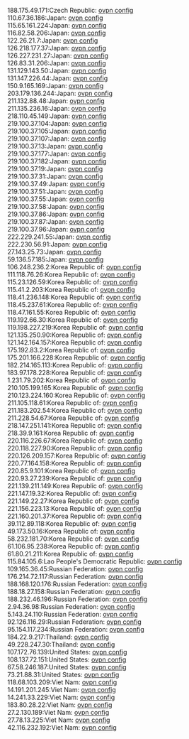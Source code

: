 188.175.49.171:Czech Republic: [ovpn config](vpn/188_175_49_171.ovpn)  
110.67.36.186:Japan: [ovpn config](vpn/110_67_36_186.ovpn)  
115.65.161.224:Japan: [ovpn config](vpn/115_65_161_224.ovpn)  
116.82.58.206:Japan: [ovpn config](vpn/116_82_58_206.ovpn)  
122.26.21.7:Japan: [ovpn config](vpn/122_26_21_7.ovpn)  
126.218.177.37:Japan: [ovpn config](vpn/126_218_177_37.ovpn)  
126.227.231.27:Japan: [ovpn config](vpn/126_227_231_27.ovpn)  
126.83.31.206:Japan: [ovpn config](vpn/126_83_31_206.ovpn)  
131.129.143.50:Japan: [ovpn config](vpn/131_129_143_50.ovpn)  
131.147.226.44:Japan: [ovpn config](vpn/131_147_226_44.ovpn)  
150.9.165.169:Japan: [ovpn config](vpn/150_9_165_169.ovpn)  
203.179.136.244:Japan: [ovpn config](vpn/203_179_136_244.ovpn)  
211.132.88.48:Japan: [ovpn config](vpn/211_132_88_48.ovpn)  
211.135.236.16:Japan: [ovpn config](vpn/211_135_236_16.ovpn)  
218.110.45.149:Japan: [ovpn config](vpn/218_110_45_149.ovpn)  
219.100.37.104:Japan: [ovpn config](vpn/219_100_37_104.ovpn)  
219.100.37.105:Japan: [ovpn config](vpn/219_100_37_105.ovpn)  
219.100.37.107:Japan: [ovpn config](vpn/219_100_37_107.ovpn)  
219.100.37.13:Japan: [ovpn config](vpn/219_100_37_13.ovpn)  
219.100.37.177:Japan: [ovpn config](vpn/219_100_37_177.ovpn)  
219.100.37.182:Japan: [ovpn config](vpn/219_100_37_182.ovpn)  
219.100.37.19:Japan: [ovpn config](vpn/219_100_37_19.ovpn)  
219.100.37.31:Japan: [ovpn config](vpn/219_100_37_31.ovpn)  
219.100.37.49:Japan: [ovpn config](vpn/219_100_37_49.ovpn)  
219.100.37.51:Japan: [ovpn config](vpn/219_100_37_51.ovpn)  
219.100.37.55:Japan: [ovpn config](vpn/219_100_37_55.ovpn)  
219.100.37.58:Japan: [ovpn config](vpn/219_100_37_58.ovpn)  
219.100.37.86:Japan: [ovpn config](vpn/219_100_37_86.ovpn)  
219.100.37.87:Japan: [ovpn config](vpn/219_100_37_87.ovpn)  
219.100.37.96:Japan: [ovpn config](vpn/219_100_37_96.ovpn)  
222.229.241.55:Japan: [ovpn config](vpn/222_229_241_55.ovpn)  
222.230.56.91:Japan: [ovpn config](vpn/222_230_56_91.ovpn)  
27.143.25.73:Japan: [ovpn config](vpn/27_143_25_73.ovpn)  
59.136.57.185:Japan: [ovpn config](vpn/59_136_57_185.ovpn)  
106.248.236.2:Korea Republic of: [ovpn config](vpn/106_248_236_2.ovpn)  
111.118.76.26:Korea Republic of: [ovpn config](vpn/111_118_76_26.ovpn)  
115.23.126.59:Korea Republic of: [ovpn config](vpn/115_23_126_59.ovpn)  
115.41.2.203:Korea Republic of: [ovpn config](vpn/115_41_2_203.ovpn)  
118.41.236.148:Korea Republic of: [ovpn config](vpn/118_41_236_148.ovpn)  
118.45.237.61:Korea Republic of: [ovpn config](vpn/118_45_237_61.ovpn)  
118.47.161.55:Korea Republic of: [ovpn config](vpn/118_47_161_55.ovpn)  
119.192.66.30:Korea Republic of: [ovpn config](vpn/119_192_66_30.ovpn)  
119.198.227.219:Korea Republic of: [ovpn config](vpn/119_198_227_219.ovpn)  
121.135.250.90:Korea Republic of: [ovpn config](vpn/121_135_250_90.ovpn)  
121.142.164.157:Korea Republic of: [ovpn config](vpn/121_142_164_157.ovpn)  
175.192.83.2:Korea Republic of: [ovpn config](vpn/175_192_83_2.ovpn)  
175.201.166.228:Korea Republic of: [ovpn config](vpn/175_201_166_228.ovpn)  
182.214.165.113:Korea Republic of: [ovpn config](vpn/182_214_165_113.ovpn)  
183.97.178.228:Korea Republic of: [ovpn config](vpn/183_97_178_228.ovpn)  
1.231.79.202:Korea Republic of: [ovpn config](vpn/1_231_79_202.ovpn)  
210.105.199.165:Korea Republic of: [ovpn config](vpn/210_105_199_165.ovpn)  
210.123.224.160:Korea Republic of: [ovpn config](vpn/210_123_224_160.ovpn)  
211.105.118.61:Korea Republic of: [ovpn config](vpn/211_105_118_61.ovpn)  
211.183.202.54:Korea Republic of: [ovpn config](vpn/211_183_202_54.ovpn)  
211.228.54.67:Korea Republic of: [ovpn config](vpn/211_228_54_67.ovpn)  
218.147.251.141:Korea Republic of: [ovpn config](vpn/218_147_251_141.ovpn)  
218.39.9.161:Korea Republic of: [ovpn config](vpn/218_39_9_161.ovpn)  
220.116.226.67:Korea Republic of: [ovpn config](vpn/220_116_226_67.ovpn)  
220.118.227.90:Korea Republic of: [ovpn config](vpn/220_118_227_90.ovpn)  
220.126.209.157:Korea Republic of: [ovpn config](vpn/220_126_209_157.ovpn)  
220.77.164.158:Korea Republic of: [ovpn config](vpn/220_77_164_158.ovpn)  
220.85.9.101:Korea Republic of: [ovpn config](vpn/220_85_9_101.ovpn)  
220.93.27.239:Korea Republic of: [ovpn config](vpn/220_93_27_239.ovpn)  
221.139.211.149:Korea Republic of: [ovpn config](vpn/221_139_211_149.ovpn)  
221.147.19.32:Korea Republic of: [ovpn config](vpn/221_147_19_32.ovpn)  
221.149.22.27:Korea Republic of: [ovpn config](vpn/221_149_22_27.ovpn)  
221.156.223.13:Korea Republic of: [ovpn config](vpn/221_156_223_13.ovpn)  
221.160.201.37:Korea Republic of: [ovpn config](vpn/221_160_201_37.ovpn)  
39.112.89.118:Korea Republic of: [ovpn config](vpn/39_112_89_118.ovpn)  
49.173.50.16:Korea Republic of: [ovpn config](vpn/49_173_50_16.ovpn)  
58.232.181.70:Korea Republic of: [ovpn config](vpn/58_232_181_70.ovpn)  
61.106.95.238:Korea Republic of: [ovpn config](vpn/61_106_95_238.ovpn)  
61.80.21.211:Korea Republic of: [ovpn config](vpn/61_80_21_211.ovpn)  
115.84.105.6:Lao People's Democratic Republic: [ovpn config](vpn/115_84_105_6.ovpn)  
109.165.36.45:Russian Federation: [ovpn config](vpn/109_165_36_45.ovpn)  
176.214.72.117:Russian Federation: [ovpn config](vpn/176_214_72_117.ovpn)  
188.168.120.176:Russian Federation: [ovpn config](vpn/188_168_120_176.ovpn)  
188.18.27.158:Russian Federation: [ovpn config](vpn/188_18_27_158.ovpn)  
188.232.46.196:Russian Federation: [ovpn config](vpn/188_232_46_196.ovpn)  
2.94.36.98:Russian Federation: [ovpn config](vpn/2_94_36_98.ovpn)  
5.143.24.110:Russian Federation: [ovpn config](vpn/5_143_24_110.ovpn)  
92.126.116.29:Russian Federation: [ovpn config](vpn/92_126_116_29.ovpn)  
95.154.117.234:Russian Federation: [ovpn config](vpn/95_154_117_234.ovpn)  
184.22.9.217:Thailand: [ovpn config](vpn/184_22_9_217.ovpn)  
49.228.247.30:Thailand: [ovpn config](vpn/49_228_247_30.ovpn)  
107.172.76.139:United States: [ovpn config](vpn/107_172_76_139.ovpn)  
108.137.72.151:United States: [ovpn config](vpn/108_137_72_151.ovpn)  
67.58.246.187:United States: [ovpn config](vpn/67_58_246_187.ovpn)  
73.21.88.31:United States: [ovpn config](vpn/73_21_88_31.ovpn)  
118.68.103.209:Viet Nam: [ovpn config](vpn/118_68_103_209.ovpn)  
14.191.201.245:Viet Nam: [ovpn config](vpn/14_191_201_245.ovpn)  
14.241.33.229:Viet Nam: [ovpn config](vpn/14_241_33_229.ovpn)  
183.80.28.22:Viet Nam: [ovpn config](vpn/183_80_28_22.ovpn)  
27.2.130.189:Viet Nam: [ovpn config](vpn/27_2_130_189.ovpn)  
27.78.13.225:Viet Nam: [ovpn config](vpn/27_78_13_225.ovpn)  
42.116.232.192:Viet Nam: [ovpn config](vpn/42_116_232_192.ovpn)  
